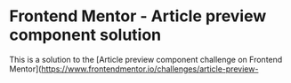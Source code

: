 # Frontend Mentor - Article preview component solution

This is a solution to the [Article preview component challenge on Frontend Mentor](https://www.frontendmentor.io/challenges/article-preview-
